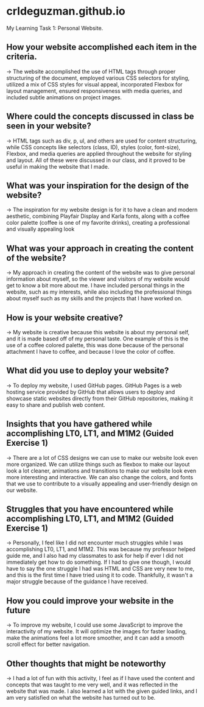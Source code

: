 # crldeguzman.github.io
My Learning Task 1: Personal Website. 


## How your website accomplished each item in the criteria.

-> The website accomplished the use of HTML tags through proper structuring of the document, employed various CSS selectors for styling, utilized a mix of CSS styles for visual appeal, incorporated Flexbox for layout management, ensured responsiveness with media queries, and included subtle animations on project images.

  
  

## Where could the concepts discussed in class be seen in your website?

-> HTML tags such as div, p, ul, and others are used for content structuring, while CSS concepts like selectors (class, ID), styles (color, font-size), Flexbox, and media queries are applied throughout the website for styling and layout. All of these were discussed in our class, and it proved to be useful in making the website that I made.

  
  

## What was your inspiration for the design of the website?

-> The inspiration for my website design is for it to have a clean and modern aesthetic, combining Playfair Display and Karla fonts, along with a coffee color palette (coffee is one of my favorite drinks), creating a professional and visually appealing look

  
  

## What was your approach in creating the content of the website?

-> My approach in creating the content of the website was to give personal information about myself, so the viewer and visitors of my website would get to know a bit more about me. I have included personal things in the website, such as my interests, while also including the professional things about myself such as my skills and the projects that I have worked on.

  
  

## How is your website creative?

-> My website is creative because this website is about my personal self, and it is made based off of my personal taste. One example of this is the use of a coffee colored palette, this was done because of the personal attachment I have to coffee, and because I love the color of coffee.

  
  

## What did you use to deploy your website?

-> To deploy my website, I used GitHub pages. GitHub Pages is a web hosting service provided by GitHub that allows users to deploy and showcase static websites directly from their GitHub repositories, making it easy to share and publish web content.

  
  

## Insights that you have gathered while accomplishing LT0, LT1, and M1M2 (Guided Exercise 1)

-> There are a lot of CSS designs we can use to make our website look even more organized. We can utilize things such as flexbox to make our layout look a lot cleaner, animations and transitions to make our website look even more interesting and interactive. We can also change the colors, and fonts that we use to contribute to a visually appealing and user-friendly design on our website.

  
  

## Struggles that you have encountered while accomplishing LT0, LT1, and M1M2 (Guided Exercise 1)

-> Personally, I feel like I did not encounter much struggles while I was accomplishing LT0, LT1, and M1M2. This was because my professor helped guide me, and I also had my classmates to ask for help if ever I did not immediately get how to do something. If I had to give one though, I would have to say the one struggle I had was HTML and CSS are very new to me, and this is the first time I have tried using it to code. Thankfully, it wasn't a major struggle because of the guidance I have received.

  
  

## How you could improve your website in the future

-> To improve my website, I could use some JavaScript to improve the interactivity of my website. It will optimize the images for faster loading, make the animations feel a lot more smoother, and it can add a smooth scroll effect for better navigation.

  
  

## Other thoughts that might be noteworthy

-> I had a lot of fun with this activity, I feel as if I have used the content and concepts that was taught to me very well, and it was reflected in the website that was made. I also learned a lot with the given guided links, and I am very satisfied on what the website has turned out to be.